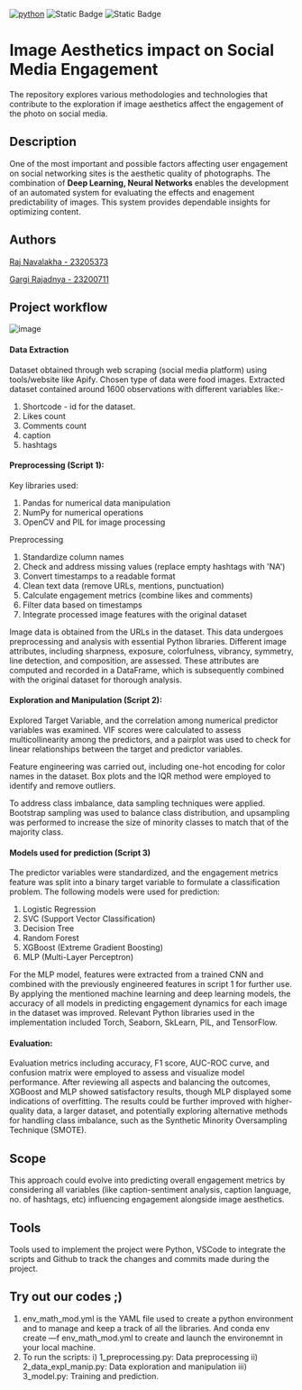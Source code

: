 [![python](https://img.shields.io/badge/Python-3.12-3776AB.svg?style=flat&logo=python&logoColor=white)](https://www.python.org) ![Static Badge](https://img.shields.io/badge/VSCode-blue)  ![Static Badge](https://img.shields.io/badge/Figma-black?logo=Figma)


# Image Aesthetics impact on Social Media Engagement
The repository explores various methodologies and technologies that contribute to the exploration if image aesthetics affect the engagement of the photo on social media.  
## Description
One of the most important and possible factors affecting user engagement on social networking sites is the aesthetic quality of photographs. The combination of **Deep Learning, Neural Networks** enables the development of an automated system for evaluating the effects and enagement predictability of images. This system provides dependable insights for optimizing content.
## Authors
[Raj Navalakha - 23205373](https://github.com/RajNavalakha29)

[Gargi Rajadnya - 23200711](https://github.com/gargirajadnya)

## Project workflow
![image](https://github.com/user-attachments/assets/ebeef4bb-bb61-4df3-a67a-66d49ff1eb2f)

#### Data Extraction
Dataset obtained through web scraping (social media platform) using tools/website like Apify. Chosen type of data were food images. Extracted dataset contained around 1600 observations with different variables like:-
1. Shortcode - id for the dataset.
2. Likes count
3. Comments count
4. caption
5. hashtags

#### Preprocessing (Script 1): 
Key libraries used:
1. Pandas for numerical data manipulation
2. NumPy for numerical operations
3. OpenCV and PIL for image processing

Preprocessing
1. Standardize column names
2. Check and address missing values (replace empty hashtags with 'NA')
3. Convert timestamps to a readable format
4. Clean text data (remove URLs, mentions, punctuation)
5. Calculate engagement metrics (combine likes and comments)
6. Filter data based on timestamps
7. Integrate processed image features with the original dataset

Image data is obtained from the URLs in the dataset. This data undergoes preprocessing and analysis with essential Python libraries. 
Different image attributes, including sharpness, exposure, colorfulness, vibrancy, symmetry, line detection, and composition, are assessed. These attributes are computed and recorded in a DataFrame, which is subsequently combined with the original dataset for thorough analysis.

#### Exploration and Manipulation (Script 2):
Explored Target Variable,  and the correlation among numerical predictor variables was examined. VIF scores were calculated to assess multicollinearity among the predictors, and a pairplot was used to check for linear relationships between the target and predictor variables.

Feature engineering was carried out, including one-hot encoding for color names in the dataset. Box plots and the IQR method were employed to identify and remove outliers.

To address class imbalance, data sampling techniques were applied. Bootstrap sampling was used to balance class distribution, and upsampling was performed to increase the size of minority classes to match that of the majority class.

#### Models used for prediction (Script 3)

The predictor variables were standardized, and the engagement metrics feature was split into a binary target variable to formulate a classification problem. The following models were used for prediction:

1. Logistic Regression
2. SVC (Support Vector Classification)
3. Decision Tree
4. Random Forest
5. XGBoost (Extreme Gradient Boosting)
6. MLP (Multi-Layer Perceptron)

For the MLP model, features were extracted from a trained CNN and combined with the previously engineered features in script 1 for further use. By applying the mentioned machine learning and deep learning models, the accuracy of all models in predicting engagement dynamics for each image in the dataset was improved. Relevant Python libraries used in the implementation included Torch, Seaborn, SkLearn, PIL, and TensorFlow. 

#### Evaluation:
Evaluation metrics including accuracy, F1 score, AUC-ROC curve, and confusion matrix were employed to assess and visualize model performance. After reviewing all aspects and balancing the outcomes, XGBoost and MLP showed satisfactory results, though MLP displayed some indications of overfitting. The results could be further improved with higher-quality data, a larger dataset, and potentially exploring alternative methods for handling class imbalance, such as the Synthetic Minority Oversampling Technique (SMOTE).

## Scope
This approach could evolve into predicting overall engagement metrics by considering all variables (like caption-sentiment analysis, caption language, no. of hashtags, etc) influencing engagement alongside image aesthetics.


## Tools 
Tools used to implement the project were Python, VSCode to integrate the scripts and Github to track the changes and commits made during the project.
 
## Try out our codes ;)
  1) env_math_mod.yml is the YAML file used to create a python environment and to manage and keep a track of all the libraries. And conda env create —f env_math_mod.yml to create and launch the environemnt in your local machine.
  2) To run the scripts:
     i) 1_preprocessing.py: Data preprocessing
    ii) 2_data_expl_manip.py: Data exploration and manipulation
   iii) 3_model.py: Training and prediction.

